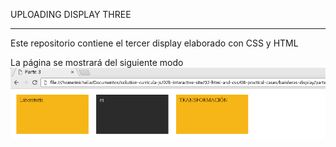 UPLOADING DISPLAY THREE
_____________________


Este repositorio contiene el tercer display elaborado con CSS y HTML



La página se mostrará del siguiente modo
![recursos](assets/img/DisplayThree.png)
